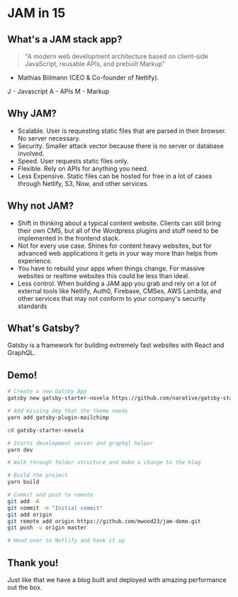 # JAM in 15

## What's a JAM stack app?

> "A modern web development architecture based on client-side JavaScript, reusable APIs, and prebuilt Markup"

- Mathias Biilmann (CEO & Co-founder of Netlify).

J - Javascript
A - APIs
M - Markup

## Why JAM?

- Scalable. User is requesting static files that are parsed in their browser. No server necessary.
- Security. Smaller attack vector because there is no server or database involved.
- Speed. User requests static files only.
- Flexible. Rely on APIs for anything you need.
- Less Expensive. Static files can be hosted for free in a lot of cases through Netlify, S3, Now, and other services.

## Why not JAM?

- Shift in thinking about a typical content website. Clients can still bring their own CMS, but all of the Wordpress plugins and stuff need to be implemented in the frontend stack.
- Not for every use case. Shines for content heavy websites, but for advanced web applications it gets in your way more than helps from experience.
- You have to rebuild your apps when things change. For massive websites or realtime websites this could be less than ideal.
- Less control. When building a JAM app you grab and rely on a lot of external tools like Netlify, Auth0, Firebase, CMSes, AWS Lambda, and other services that may not conform to your company's security standards

## What's Gatsby?

Gatsby is a framework for building extremely fast websites with React and GraphQL.

## Demo!

```sh
# Create a new Gatsby App
gatsby new gatsby-starter-novela https://github.com/narative/gatsby-starter-novela

# Add missing dep that the theme needs
yarn add gatsby-plugin-mailchimp

cd gatsby-starter-novela

# Starts development server and graphql helper
yarn dev

# Walk through folder structure and make a change to the blog

# Build the project
yarn build

# Commit and push to remote
git add -A
git commit -m "Initial commit"
git add origin
git remote add origin https://github.com/mwood23/jam-demo.git
git push -u origin master

# Head over to Netlify and hook it up
```

## Thank you!

Just like that we have a blog built and deployed with amazing performance out the box.
